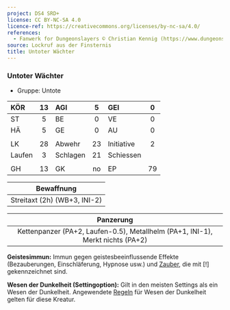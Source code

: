 ```yaml
---
project: DS4 SRD+
license: CC BY-NC-SA 4.0
licence-ref: https://creativecommons.org/licenses/by-nc-sa/4.0/
references: 
  - Fanwerk for Dungeonslayers © Christian Kennig (https://www.dungeonslayers.net/)
source: Lockruf aus der Finsternis
title: Untoter Wächter
---
```


### Untoter Wächter

- Gruppe: Untote

| KÖR    | 13  | AGI      |  5  | GEI        |  0  |
| :----- | :-: | :------- | :-: | :--------- | :-: |
| ST     |  5  | BE       |  0  | VE         |  0  |
| HÄ     |  5  | GE       |  0  | AU         |  0  |
|        |     |          |     |            |     |
| LK     | 28  | Abwehr   | 23  | Initiative |  2  |
| Laufen |  3  | Schlagen | 21  | Schiessen  |     |
|        |     |          |     |            |     |
| GH     | 13  | GK       | no  | EP         | 79  |

|          Bewaffnung          |
| :--------------------------: |
| Streitaxt (2h) (WB+3, INI-2) |

|                                   Panzerung                                    |
| :----------------------------------------------------------------------------: |
| Kettenpanzer (PA+2, Laufen-0.5), Metallhelm (PA+1, INI-1), Merkt nichts (PA+2) |

**Geistesimmun:** Immun gegen geistesbeeinflussende Effekte (Bezauberungen, Einschläferung, Hypnose usw.) und [Zauber](../../fanwerk/zauber/zauber.md), die mit [!] gekennzeichnet sind.

**Wesen der Dunkelheit (Settingoption):** Gilt in den meisten Settings als ein Wesen der Dunkelheit. Angewendete [Regeln](../../grw/regeln-proben.md) für Wesen der Dunkelheit gelten für diese Kreatur.

